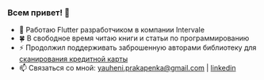 ### Всем привет! 👋

- 🔭 Работаю Flutter разработчиком в компании Intervale 
- 🍀 В свободное время читаю книги и статьи по программированию
- ⚡ Продолжил поддерживать заброшенную авторами библиотеку для [сканирования кредитной карты](https://github.com/yauheniprakapenka/card_scanner)
- 📫 Связаться со мной: yauheni.prakapenka@gmail.com | [linkedin](https://www.linkedin.com/in/yauheni-prakapenka/)


<!--
**yauheniprakapenka/yauheniprakapenka** is a ✨ _special_ ✨ repository because its `README.md` (this file) appears on your GitHub profile.

Here are some ideas to get you started:

- 🔭 I’m currently working on ...
- 🌱 I’m currently learning ...
- 👯 I’m looking to collaborate on ...
- 🤔 I’m looking for help with ...
- 💬 Ask me about ...
- 📫 How to reach me: ...
- 😄 Pronouns: ...
- ⚡ Fun fact: ...
-->
